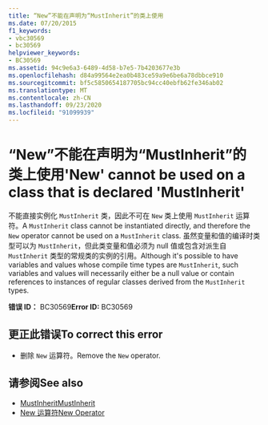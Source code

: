 ```yaml
---
title: “New”不能在声明为“MustInherit”的类上使用
ms.date: 07/20/2015
f1_keywords:
- vbc30569
- bc30569
helpviewer_keywords:
- BC30569
ms.assetid: 94c9e6a3-6489-4d58-b7e5-7b4203677e3b
ms.openlocfilehash: d84a99564e2ea0b483ce59a9e6be6a78dbbce910
ms.sourcegitcommit: bf5c5850654187705bc94cc40ebfb62fe346ab02
ms.translationtype: MT
ms.contentlocale: zh-CN
ms.lasthandoff: 09/23/2020
ms.locfileid: "91099939"
---
```

# <a name="new-cannot-be-used-on-a-class-that-is-declared-mustinherit"></a><span data-ttu-id="ab24e-102">“New”不能在声明为“MustInherit”的类上使用</span><span class="sxs-lookup"><span data-stu-id="ab24e-102">'New' cannot be used on a class that is declared 'MustInherit'</span></span>

<span data-ttu-id="ab24e-103">不能直接实例化 `MustInherit` 类，因此不可在 `New` 类上使用 `MustInherit` 运算符。</span><span class="sxs-lookup"><span data-stu-id="ab24e-103">A `MustInherit` class cannot be instantiated directly, and therefore the `New` operator cannot be used on a `MustInherit` class.</span></span> <span data-ttu-id="ab24e-104">虽然变量和值的编译时类型可以为 `MustInherit`，但此类变量和值必须为 null 值或包含对派生自 `MustInherit` 类型的常规类的实例的引用。</span><span class="sxs-lookup"><span data-stu-id="ab24e-104">Although it's possible to have variables and values whose compile time types are `MustInherit`, such variables and values will necessarily either be a null value or contain references to instances of regular classes derived from the `MustInherit` types.</span></span>  
  
 <span data-ttu-id="ab24e-105">**错误 ID：** BC30569</span><span class="sxs-lookup"><span data-stu-id="ab24e-105">**Error ID:** BC30569</span></span>  
  
## <a name="to-correct-this-error"></a><span data-ttu-id="ab24e-106">更正此错误</span><span class="sxs-lookup"><span data-stu-id="ab24e-106">To correct this error</span></span>  
  
- <span data-ttu-id="ab24e-107">删除 `New` 运算符。</span><span class="sxs-lookup"><span data-stu-id="ab24e-107">Remove the `New` operator.</span></span>  
  
## <a name="see-also"></a><span data-ttu-id="ab24e-108">请参阅</span><span class="sxs-lookup"><span data-stu-id="ab24e-108">See also</span></span>

- [<span data-ttu-id="ab24e-109">MustInherit</span><span class="sxs-lookup"><span data-stu-id="ab24e-109">MustInherit</span></span>](../language-reference/modifiers/mustinherit.md)
- [<span data-ttu-id="ab24e-110">New 运算符</span><span class="sxs-lookup"><span data-stu-id="ab24e-110">New Operator</span></span>](../language-reference/operators/new-operator.md)
